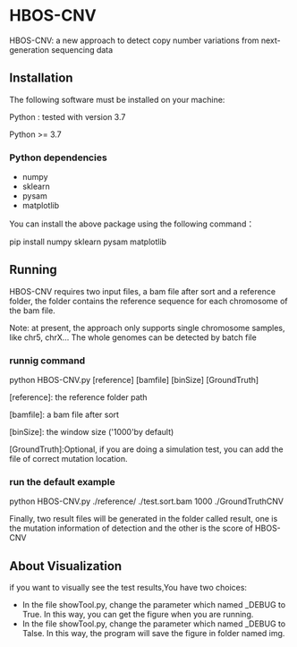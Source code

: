 # HBOS-CNV
HBOS-CNV: a new approach to detect copy number variations from next-generation sequencing data

## Installation
The following software must be installed on your machine:

Python : tested with version 3.7

Python >= 3.7

### Python dependencies
* numpy
* sklearn
* pysam
* matplotlib

You can install the above package using the following command：

pip install numpy sklearn  pysam matplotlib


## Running
HBOS-CNV requires two input files, a bam file after sort and a reference folder,
the folder contains the reference sequence for each chromosome of the bam file.

Note: at present, the approach only supports single chromosome samples, like chr5, chrX...
The whole genomes can be detected by batch file
### runnig command
python HBOS-CNV.py [reference] [bamfile] [binSize] [GroundTruth]

[reference]:  the reference folder path

[bamfile]:    a bam file after sort

[binSize]:    the window size ('1000'by default)

[GroundTruth]:Optional, if you are doing a simulation test, you can add the file of correct mutation location.

### run the default example
python HBOS-CNV.py ./reference/ ./test.sort.bam 1000 ./GroundTruthCNV

Finally, two result files will be generated in the folder called result, one is the mutation information of detection and the other is the score of HBOS-CNV

## About Visualization
if you want to visually see the test results,You have two choices:
* In the file showTool.py, change the parameter which named _DEBUG to True. In this way, you can get the figure when you are running.
* In the file showTool.py, change the parameter which named _DEBUG to Talse. In this way, the program will save the figure in folder named img.
